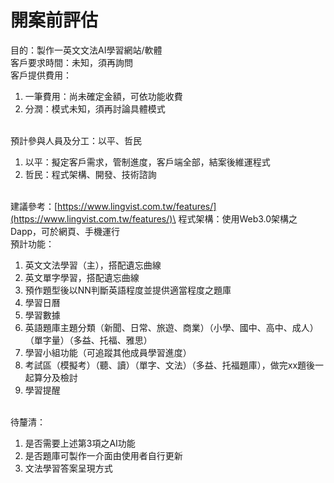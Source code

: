 # 開案前評估



目的：製作一英文文法AI學習網站/軟體\
客戶要求時間：未知，須再詢問\
客戶提供費用：

1. 一筆費用：尚未確定金額，可依功能收費
2. 分潤：模式未知，須再討論具體模式

\
預計參與人員及分工：以平、哲民

1. 以平：擬定客戶需求，管制進度，客戶端全部，結案後維運程式
2. 哲民：程式架構、開發、技術諮詢

\
建議參考：[https://www.lingvist.com.tw/features/](https://www.lingvist.com.tw/features/)\
程式架構：使用Web3.0架構之Dapp，可於網頁、手機運行\
預計功能：

1. 英文文法學習（主），搭配遺忘曲線
2. 英文單字學習，搭配遺忘曲線
3. 預作題型後以NN判斷英語程度並提供適當程度之題庫
4. 學習日曆
5. 學習數據
6. 英語題庫主題分類（新聞、日常、旅遊、商業）（小學、國中、高中、成人）（單字量）（多益、托福、雅思）
7. 學習小組功能（可追蹤其他成員學習進度）
8. 考試區（模擬考）（聽、讀）（單字、文法）（多益、托福題庫），做完xx題後一起算分及檢討
9. 學習提醒

\
待釐清：

1. 是否需要上述第3項之AI功能
2. 是否題庫可製作一介面由使用者自行更新
3. 文法學習答案呈現方式
